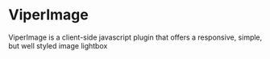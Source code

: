 # ViperImage
ViperImage is a client-side javascript plugin that offers a responsive, simple, but well styled image lightbox
